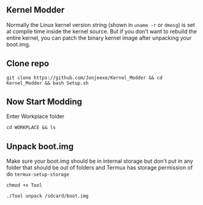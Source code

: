 ## Kernel Modder
Normally the Linux kernel version string (shown in `uname -r` or `dmesg`) is set at compile time inside the kernel source. But if you don’t want to rebuild the entire kernel, you can patch the binary kernel image after unpacking your boot.img.

## Clone repo
```
git clone https://github.com/Jonjeexe/Kernel_Modder && cd Kernel_Modder && bash Setup.sh
```

## Now Start Modding
Enter Workplace folder
```
cd WORKPLACE && ls
```

## Unpack boot.img
Make sure your boot.img should be in internal storage but don't put in any folder that should be out of folders
and Termux has storage permission of do `termux-setup-storage`
```
chmod +x Tool
```
```
./Tool unpack /sdcard/boot.img
```
